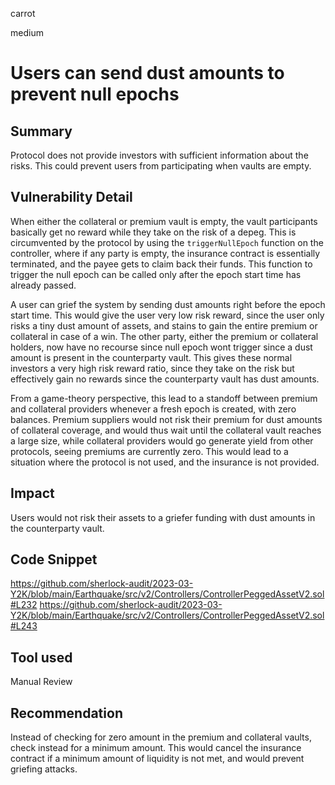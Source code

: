 carrot

medium

# Users can send dust amounts to prevent null epochs

## Summary

Protocol does not provide investors with sufficient information about the risks. This could prevent users from participating when vaults are empty.

## Vulnerability Detail

When either the collateral or premium vault is empty, the vault participants basically get no reward while they take on the risk of a depeg. This is circumvented by the protocol by using the `triggerNullEpoch` function on the controller, where if any party is empty, the insurance contract is essentially terminated, and the payee gets to claim back their funds. This function to trigger the null epoch can be called only after the epoch start time has already passed.

A user can grief the system by sending dust amounts right before the epoch start time. This would give the user very low risk reward, since the user only risks a tiny dust amount of assets, and stains to gain the entire premium or collateral in case of a win. The other party, either the premium or collateral holders, now have no recourse since null epoch wont trigger since a dust amount is present in the counterparty vault. This gives these normal investors a very high risk reward ratio, since they take on the risk but effectively gain no rewards since the counterparty vault has dust amounts.

From a game-theory perspective, this lead to a standoff between premium and collateral providers whenever a fresh epoch is created, with zero balances. Premium suppliers would not risk their premium for dust amounts of collateral coverage, and would thus wait until the collateral vault reaches a large size, while collateral providers would go generate yield from other protocols, seeing premiums are currently zero. This would lead to a situation where the protocol is not used, and the insurance is not provided.

## Impact

Users would not risk their assets to a griefer funding with dust amounts in the counterparty vault.

## Code Snippet

https://github.com/sherlock-audit/2023-03-Y2K/blob/main/Earthquake/src/v2/Controllers/ControllerPeggedAssetV2.sol#L232
https://github.com/sherlock-audit/2023-03-Y2K/blob/main/Earthquake/src/v2/Controllers/ControllerPeggedAssetV2.sol#L243

## Tool used

Manual Review

## Recommendation

Instead of checking for zero amount in the premium and collateral vaults, check instead for a minimum amount. This would cancel the insurance contract if a minimum amount of liquidity is not met, and would prevent griefing attacks.
